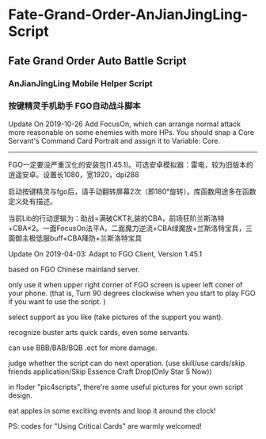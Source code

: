 # Fate-Grand-Order-AnJianJingLing-Script
## Fate Grand Order Auto Battle Script

### AnJianJingLing Mobile Helper Script

### 按键精灵手机助手 FGO自动战斗脚本

Update On 2019-10-26
Add FocusOn, which can arrange normal attack more reasonable on some enemies with more HPs. You should snap a Core Servant's Command Card Portrait and assign it to Variable: Core. 

------------
FGO一定要没严重汉化的安装包(1.45.1)。可选安卓模拟器：雷电，较为旧版本的逍遥安卓。设置长1080，宽1920，dpi288

启动按键精灵与fgo后，请手动翻转屏幕2次（即180°旋转）。库函数用途多在函数定义处有描述。

当前Lib的行动逻辑为：助战=满破CKT礼装的CBA，前场狂阶兰斯洛特+CBA×2。一面FocusOn法平A，二面魔力逆流+CBA绿魔放+兰斯洛特宝具，三面御主极低服buff+CBA降防+兰斯洛特宝具

Update On 2019-04-03: Adapt to FGO Client, Version 1.45.1

based on FGO Chinese mainland server.

only use it when upper right corner of FGO screen is upeer left coner of your phone.
(that is, Turn 90 degrees clockwise when you start to play FGO if you want to use the script. )

select support as you like (take pictures of the support you want).

recognize buster arts quick cards, even some servants.

can use BBB/BAB/BQB .ect for more damage.

judge whether the script can do next operation. (use skill/use cards/skip friends application/Skip Essence Craft Drop(Only Star 5 Now))

in floder "pic4scripts", there're some useful pictures for your own script design.

eat apples in some exciting events and loop it around the clock!

PS: codes for "Using Critical Cards" are warmly welcomed!

